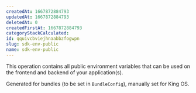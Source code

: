 ```yaml
---
createdAt: 1667872884793
updatedAt: 1667872884793
deletedAt: 0
createdFirstAt: 1667872884793
categoryStackCalculated: 
id: qquivcbviejhnaabbzfogwpn
slug: sdk-env-public
name: sdk-env-public
---
```


This operation contains all public environment variables that can be used on the frontend and backend of your application(s).

Generated for bundles (to be set in `BundleConfig`), manually set for King OS.
